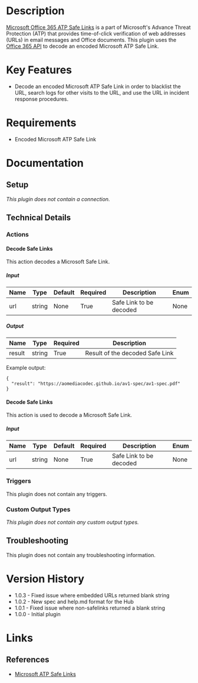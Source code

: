 # Description

[Microsoft Office 365 ATP Safe Links](https://docs.microsoft.com/en-us/office365/securitycompliance/atp-safe-links) is a part of Microsoft's Advance Threat Protection (ATP) that provides time-of-click verification of web addresses (URLs) in email messages and Office documents. This plugin uses the [Office 365 API](https://docs.microsoft.com/en-us/office/office-365-management-api/office-365-management-activity-api-schema) to decode an encoded Microsoft ATP Safe Link.

# Key Features

* Decode an encoded Microsoft ATP Safe Link in order to blacklist the URL, search logs for other visits to the URL, and use the URL in incident response procedures.

# Requirements

* Encoded Microsoft ATP Safe Link

# Documentation

## Setup

_This plugin does not contain a connection._

## Technical Details

### Actions

#### Decode Safe Links

This action decodes a Microsoft Safe Link.

##### Input

|Name|Type|Default|Required|Description|Enum|
|----|----|-------|--------|-----------|----|
|url|string|None|True|Safe Link to be decoded|None|

##### Output

|Name|Type|Required|Description|
|----|----|--------|-----------|
|result|string|True|Result of the decoded Safe Link|

Example output:

```
{
  "result": "https://aomediacodec.github.io/av1-spec/av1-spec.pdf"
}
```

#### Decode Safe Links

This action is used to decode a Microsoft Safe Link.

##### Input

|Name|Type|Default|Required|Description|Enum|
|----|----|-------|--------|-----------|----|
|url|string|None|True|Safe Link to be decoded|None|

### Triggers

This plugin does not contain any triggers.

### Custom Output Types

_This plugin does not contain any custom output types._

## Troubleshooting

This plugin does not contain any troubleshooting information.

# Version History

* 1.0.3 - Fixed issue where embedded URLs returned blank string
* 1.0.2 - New spec and help.md format for the Hub
* 1.0.1 - Fixed issue where non-safelinks returned a blank string
* 1.0.0 - Initial plugin

# Links

## References

* [Microsoft ATP Safe Links](https://docs.microsoft.com/en-us/office365/securitycompliance/atp-safe-links)


